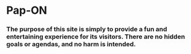 # Pap-ON
### The purpose of this site is simply to provide a fun and entertaining experience for its visitors. There are no hidden goals or agendas, and no harm is intended.
